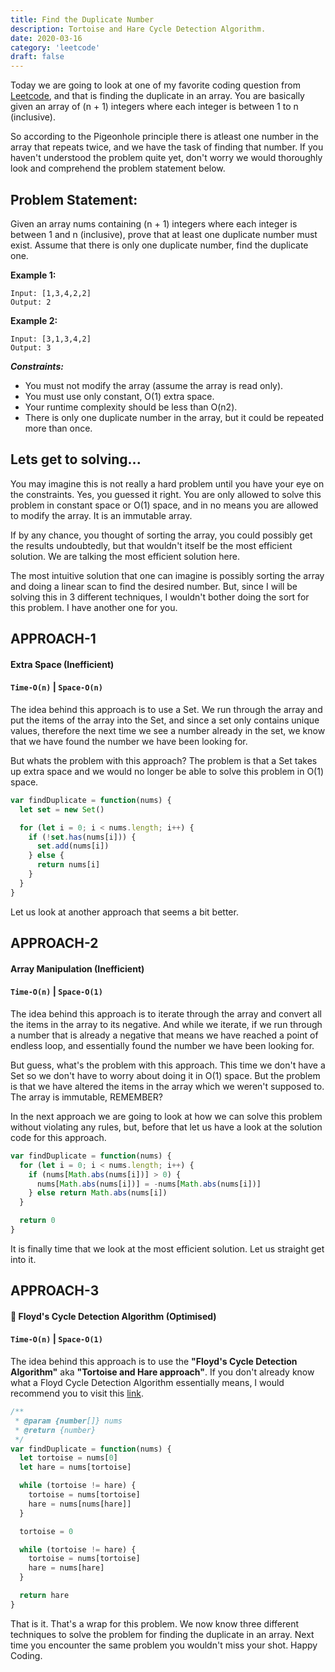 ```yaml
---
title: Find the Duplicate Number
description: Tortoise and Hare Cycle Detection Algorithm.
date: 2020-03-16
category: 'leetcode'
draft: false
---
```


Today we are going to look at one of my favorite coding question from [Leetcode](https://leetcode.com/), and that is finding the duplicate in an array. You are basically given an array of (n + 1) integers where each integer is between 1 to n (inclusive).

So according to the Pigeonhole principle there is atleast one number in the array that repeats twice, and we have the task of finding that number. If you haven't understood the problem quite yet, don't worry we would thoroughly look and comprehend the problem statement below.

## Problem Statement:

Given an array nums containing (n + 1) integers where each integer is between 1 and n (inclusive), prove that at least one duplicate number must exist. Assume that there is only one duplicate number, find the duplicate one.

**Example 1:**

```
Input: [1,3,4,2,2]
Output: 2
```

**Example 2:**

```
Input: [3,1,3,4,2]
Output: 3
```

**_Constraints:_**

- You must not modify the array (assume the array is read only).
- You must use only constant, O(1) extra space.
- Your runtime complexity should be less than O(n2).
- There is only one duplicate number in the array, but it could be repeated more than once.

## Lets get to solving...

You may imagine this is not really a hard problem until you have your eye on the constraints. Yes, you guessed it right. You are only allowed to solve this problem in constant space or O(1) space, and in no means you are allowed to modify the array. It is an immutable array.

If by any chance, you thought of sorting the array, you could possibly get the results undoubtedly, but that wouldn't itself be the most efficient solution. We are talking the most efficient solution here.

The most intuitive solution that one can imagine is possibly sorting the array and doing a linear scan to find the desired number. But, since I will be solving this in 3 different techniques, I wouldn't bother doing the sort for this problem. I have another one for you.

## APPROACH-1

#### Extra Space (Inefficient)

#### `Time-O(n)` | `Space-O(n)`

The idea behind this approach is to use a Set. We run through the array and put the items of the array into the Set, and since a set only contains unique values, therefore the next time we see a number already in the set, we know that we have found the number we have been looking for.

But whats the problem with this approach? The problem is that a Set takes up extra space and we would no longer be able to solve this problem in O(1) space.

```javascript
var findDuplicate = function(nums) {
  let set = new Set()

  for (let i = 0; i < nums.length; i++) {
    if (!set.has(nums[i])) {
      set.add(nums[i])
    } else {
      return nums[i]
    }
  }
}
```

Let us look at another approach that seems a bit better.

## APPROACH-2

#### Array Manipulation (Inefficient)

#### `Time-O(n)` | `Space-O(1)`

The idea behind this approach is to iterate through the array and convert all the items in the array to its negative. And while we iterate, if we run through a number that is already a negative that means we have reached a point of endless loop, and essentially found the number we have been looking for.

But guess, what's the problem with this approach. This time we don't have a Set so we don't have to worry about doing it in O(1) space. But the problem is that we have altered the items in the array which we weren't supposed to. The array is immutable, REMEMBER?

In the next approach we are going to look at how we can solve this problem without violating any rules, but, before that let us have a look at the solution code for this approach.

```javascript
var findDuplicate = function(nums) {
  for (let i = 0; i < nums.length; i++) {
    if (nums[Math.abs(nums[i])] > 0) {
      nums[Math.abs(nums[i])] = -nums[Math.abs(nums[i])]
    } else return Math.abs(nums[i])
  }

  return 0
}
```

It is finally time that we look at the most efficient solution. Let us straight get into it.

## APPROACH-3

#### 🚀 Floyd's Cycle Detection Algorithm (Optimised)

#### `Time-O(n)` | `Space-O(1)`

The idea behind this approach is to use the **"Floyd's Cycle Detection Algorithm"** aka **"Tortoise and Hare approach"**. If you don't already know what a Floyd Cycle Detection Algorithm essentially means, I would recommend you to visit this [link](https://cs.stackexchange.com/questions/10360/floyds-cycle-detection-algorithm-determining-the-starting-point-of-cycle).

```javascript
/**
 * @param {number[]} nums
 * @return {number}
 */
var findDuplicate = function(nums) {
  let tortoise = nums[0]
  let hare = nums[tortoise]

  while (tortoise != hare) {
    tortoise = nums[tortoise]
    hare = nums[nums[hare]]
  }

  tortoise = 0

  while (tortoise != hare) {
    tortoise = nums[tortoise]
    hare = nums[hare]
  }

  return hare
}
```

That is it. That's a wrap for this problem. We now know three different techniques to solve the problem for finding the duplicate in an array. Next time you encounter the same problem you wouldn't miss your shot. Happy Coding.

